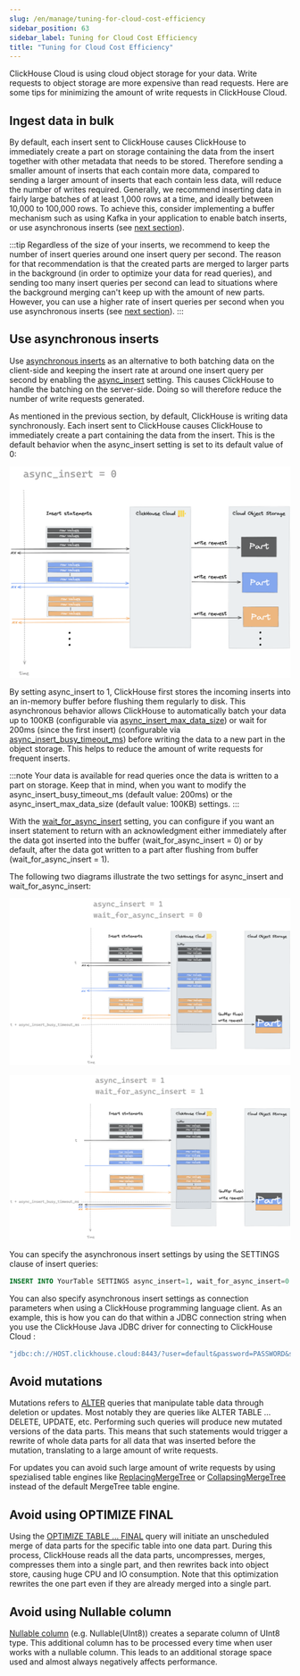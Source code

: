 ```yaml
---
slug: /en/manage/tuning-for-cloud-cost-efficiency
sidebar_position: 63
sidebar_label: Tuning for Cloud Cost Efficiency
title: "Tuning for Cloud Cost Efficiency"
---
```


ClickHouse Cloud is using cloud object storage for your data. Write requests to object storage are more expensive than read requests. Here are some tips for minimizing the amount of write requests in ClickHouse Cloud.

## Ingest data in bulk
By default, each insert sent to ClickHouse causes ClickHouse to immediately create a part on storage containing the data from the insert together with other metadata that needs to be stored.
Therefore sending a smaller amount of inserts that each contain more data, compared to sending a larger amount of inserts that each contain less data, will reduce the number of writes required. Generally, we recommend inserting data in fairly large batches of at least 1,000 rows at a time, and ideally between 10,000 to 100,000 rows. To achieve this, consider implementing a buffer mechanism such as using Kafka in your application to enable batch inserts, or use asynchronous inserts (see [next section](#insert-data-asynchronously)).

:::tip
Regardless of the size of your inserts, we recommend to keep the number of insert queries around one insert query per second. 
The reason for that recommendation is that the created parts are merged to larger parts in the background (in order to optimize your data for read queries), and sending too many insert queries per second can lead to situations where the background merging can't keep up with the amount of new parts.
However, you can use a higher rate of insert queries per second when you use asynchronous inserts (see [next section](#insert-data-asynchronously)).
:::

## Use asynchronous inserts 

Use [asynchronous inserts](https://clickhouse.com/blog/click-house-v2111-released) as an alternative to both batching data on the client-side and keeping the insert rate at around one insert query per second by enabling the [async_insert](../operations/settings/settings/#async-insert) setting. This causes ClickHouse to handle the batching on the server-side. Doing so will therefore reduce the number of write requests generated.

As mentioned in the previous section, by default, ClickHouse is writing data synchronously.
Each insert sent to ClickHouse causes ClickHouse to immediately create a part containing the data from the insert. 
This is the default behavior when the async_insert setting is set to its default value of 0:

![compression block diagram](images/async-01.png)

By setting async_insert to 1, ClickHouse first stores the incoming inserts into an in-memory buffer before flushing them regularly to disk. This asynchronous behavior allows ClickHouse to automatically batch your data up to 100KB (configurable via [async_insert_max_data_size](../operations/settings/settings/#async-insert-max-data-size)) or wait for 200ms (since the first insert) (configurable via [async_insert_busy_timeout_ms](../operations/settings/settings/#async-insert-max-data-size)) before writing the data to a new part in the object storage. This helps to reduce the amount of write requests for frequent inserts.

:::note
Your data is available for read queries once the data is written to a part on storage.
Keep that in mind, when you want to modify the async_insert_busy_timeout_ms (default value:  200ms) or the async_insert_max_data_size (default value: 100KB) settings.
:::




With the [wait_for_async_insert](../operations/settings/settings/#wait-for-async-insert) setting, you can configure if you want an insert statement to return with an acknowledgment either immediately after the data got inserted into the buffer (wait_for_async_insert = 0) or by default, after the data got written to a part after flushing from buffer (wait_for_async_insert = 1). 

The following two diagrams illustrate the two settings for async_insert and wait_for_async_insert:

![compression block diagram](images/async-02.png)

![compression block diagram](images/async-03.png)


You can specify the asynchronous insert settings by using the SETTINGS clause of insert queries:
```sql
INSERT INTO YourTable SETTINGS async_insert=1, wait_for_async_insert=0 VALUES (...)
```

You can also specify asynchronous insert settings as connection parameters when using a ClickHouse programming language client.
As an example, this is how you can do that within a JDBC connection string when you use the ClickHouse Java JDBC driver for connecting to ClickHouse Cloud :
```bash
"jdbc:ch://HOST.clickhouse.cloud:8443/?user=default&password=PASSWORD&ssl=true&custom_http_params=async_insert=1,wait_for_async_insert=0"
```



## Avoid mutations

Mutations refers to [ALTER](../sql-reference/statements/alter/) queries that manipulate table data through deletion or updates. Most notably they are queries like ALTER TABLE … DELETE, UPDATE, etc. Performing such queries will produce new mutated versions of the data parts. This means that such statements would trigger a rewrite of whole data parts for all data that was inserted before the mutation, translating to a large amount of write requests.
 
For updates you can avoid such large amount of write requests by using spezialised table engines like [ReplacingMergeTree](https://clickhouse.com/docs/en/engines/table-engines/mergetree-family/replacingmergetree/) or [CollapsingMergeTree](https://clickhouse.com/docs/en/engines/table-engines/mergetree-family/collapsingmergetree) instead of the default MergeTree table engine.


## Avoid using OPTIMIZE FINAL

Using the [OPTIMIZE TABLE ... FINAL](../sql-reference/statements/optimize/) query will initiate an unscheduled merge of data parts for the specific table into one data part. During this process, ClickHouse reads all the data parts, uncompresses, merges, compresses them into a single part, and then rewrites back into object store, causing huge CPU and IO consumption. Note that this optimization rewrites the one part even if they are already merged into a single part.

## Avoid using Nullable column

[Nullable column](../sql-reference/data-types/nullable/) (e.g. Nullable(UInt8)) creates a separate column of UInt8 type. This additional column has to be processed every time when user works with a nullable column. This leads to an additional storage space used and almost always negatively affects performance.
